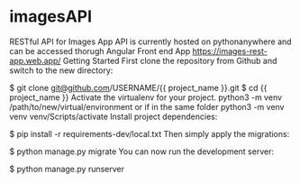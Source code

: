 # imagesAPI
 RESTful API for Images App
 API is currently hosted on pythonanywhere and can be accessed thorugh Angular Front end App https://images-rest-app.web.app/
Getting Started
First clone the repository from Github and switch to the new directory:

$ git clone git@github.com/USERNAME/{{ project_name }}.git
$ cd {{ project_name }}
Activate the virtualenv for your project.
python3 -m venv /path/to/new/virtual/environment or if in the same folder python3 -m venv venv
venv/Scripts/activate
Install project dependencies:

$ pip install -r requirements-dev/local.txt
Then simply apply the migrations:

$ python manage.py migrate
You can now run the development server:

$ python manage.py runserver
